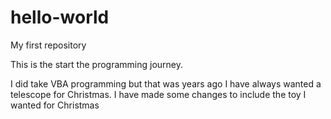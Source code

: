 # hello-world
My first repository

This is the start the programming journey.

I did take VBA programming but that was years ago
I have always wanted a telescope for Christmas.
I have made some changes to include the toy I wanted for Christmas

